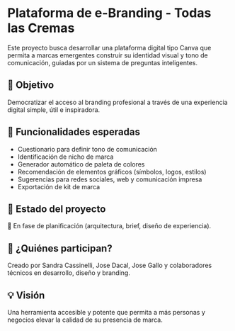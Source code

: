 # Plataforma de e-Branding - Todas las Cremas

Este proyecto busca desarrollar una plataforma digital tipo Canva que permita a marcas emergentes construir su identidad visual y tono de comunicación, guiadas por un sistema de preguntas inteligentes.

## 🎯 Objetivo
Democratizar el acceso al branding profesional a través de una experiencia digital simple, útil e inspiradora.

## 🧩 Funcionalidades esperadas
- Cuestionario para definir tono de comunicación
- Identificación de nicho de marca
- Generador automático de paleta de colores
- Recomendación de elementos gráficos (símbolos, logos, estilos)
- Sugerencias para redes sociales, web y comunicación impresa
- Exportación de kit de marca

## 🔧 Estado del proyecto
📍 En fase de planificación (arquitectura, brief, diseño de experiencia).

## 🤝 ¿Quiénes participan?
Creado por Sandra Cassinelli, Jose Dacal, Jose Gallo y colaboradores técnicos en desarrollo, diseño y branding.

## 💡 Visión
Una herramienta accesible y potente que permita a más personas y negocios elevar la calidad de su presencia de marca.

